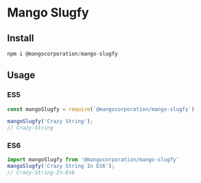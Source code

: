 # Mango Slugfy

## Install

```js
npm i @mangocorporation/mango-slugfy
```

## Usage

### ES5

```js
const mangoSlugfy = require(`@mangocorporation/mango-slugfy`)

mangoSlugfy('Crazy String');
// Crazy-String
```

### ES6

```js
import mangoSlugfy from '@mangocorporation/mango-slugfy'
mangoSlugfy('Crazy String In ES6');
// Crazy-String-In-Es6
```
